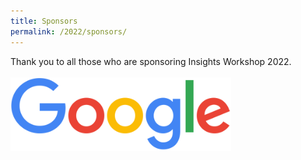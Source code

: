 ```yaml
---
title: Sponsors
permalink: /2022/sponsors/
---
```


Thank you to all those who are sponsoring Insights Workshop 2022.
<br />
<br />
<img src="/assets/img/googlelogo_color_416x140dp.png" style="width:70%;">
